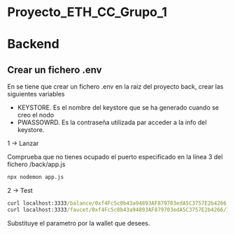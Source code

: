 # Proyecto_ETH_CC_Grupo_1

# Backend

## Crear un fichero .env

En se tiene que crear un fichero .env en la raiz del proyecto back, crear las siguientes variables

- KEYSTORE. Es el nombre del keystore que se ha generado cuando se creo el nodo
- PWASSOWRD. Es la contraseña utilizada par acceder a la info del keystore.

1 → Lanzar

Comprueba que no tienes ocupado el puerto especificado en la línea 3 del fichero /back/app.js

```cmd
npx nodemon app.js
```

2 → Test

```cmd
curl localhost:3333/balance/0xf4Fc5c0b43a94893AF879703edA5C3757E2b4266
curl localhost:3333/faucet/0xf4Fc5c0b43a94893AF879703edA5C3757E2b4266/1
```

Substituye el parametro por la wallet que desees.
